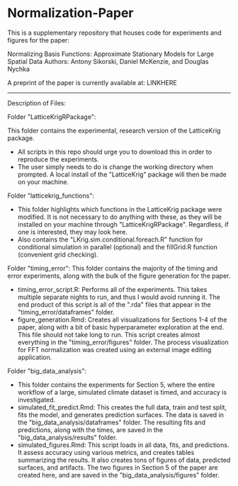# Normalization-Paper
This is a supplementary repository that houses code for experiments and figures for the paper: 

Normalizing Basis Functions: Approximate Stationary Models for Large Spatial Data
Authors: Antony Sikorski, Daniel McKenzie, and Douglas Nychka

A preprint of the paper is currently available at: LINKHERE

---

Description of Files: 

Folder "LatticeKrigRPackage": 

This folder contains the experimental, research version of the LatticeKrig package. 
- All scripts in this repo should urge you to download this in order to reproduce the experiments.
- The user simply needs to do is change the working directory when prompted. A local install of the "LatticeKrig" package will then be made on your machine.

Folder "latticekrig_functions":
- This folder highlights which functions in the LatticeKrig package were modified. It is not necessary to do anything with these, as they will be installed on your machine through "LatticeKrigRPackage". Regardless, if one is interested, they may look here. 
- Also contains the "LKrig.sim.conditional.foreach.R" function for conditional simulation in parallel (optional) and the fillGrid.R function (convenient grid checking).

Folder "timing_error": 
This folder contains the majority of the timing and error experiments, along with the bulk of the figure generation for the paper. 
- timing_error_script.R: Performs all of the experiments. This takes multiple separate nights to run, and thus I would avoid running it. The end product of this script is all of the ".rda" files that appear in the "timing_error/dataframes" folder.
- figure_generation.Rmd: Creates all visualizations for Sections 1-4 of the paper, along with a bit of basic hyperparameter exploration at the end. This file should not take long to run. This script creates almost everything in the "timing_error/figures" folder. The process visualization for FFT normalization was created using an external image editing application.

Folder "big_data_analysis":
- This folder contains the experiments for Section 5, where the entire workflow of a large, simulated climate dataset is timed, and accuracy is investigated.
- simulated_fit_predict.Rmd: This creates the full data, train and test split, fits the model, and generates prediction surfaces. The data is saved in the "big_data_analysis/dataframes" folder. The resulting fits and predictions, along with the times, are saved in the "big_data_analysis/results" folder.
- simulated_figures.Rmd: This script loads in all data, fits, and predictions. It assess accuracy using various metrics, and creates tables summarizing the results. It also creates tons of figures of data, predicted surfaces, and artifacts. The two figures in Section 5 of the paper are created here, and are saved in the "big_data_analysis/figures" folder. 


